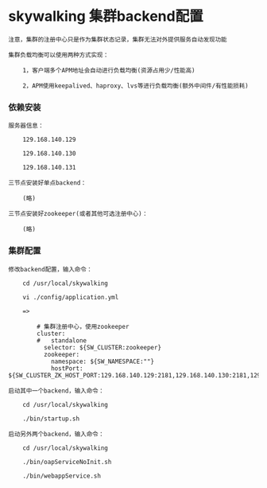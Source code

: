 
# skywalking 集群backend配置

    注意，集群的注册中心只是作为集群状态记录，集群无法对外提供服务自动发现功能

    集群负载均衡可以使用两种方式实现：

        1，客户端多个APM地址会自动进行负载均衡(资源占用少/性能高)

        2，APM使用keepalived、haproxy、lvs等进行负载均衡(额外中间件/有性能损耗)

### 依赖安装

    服务器信息：

        129.168.140.129

        129.168.140.130

        129.168.140.131

    三节点安装好单点backend：

        (略)

    三节点安装好zookeeper(或者其他可选注册中心)：

        (略)

### 集群配置

    修改backend配置，输入命令：

        cd /usr/local/skywalking

        vi ./config/application.yml

        =>

            # 集群注册中心，使用zookeeper
            cluster:
            #   standalone
              selector: ${SW_CLUSTER:zookeeper}
              zookeeper:
                namespace: ${SW_NAMESPACE:""}
                hostPort: ${SW_CLUSTER_ZK_HOST_PORT:129.168.140.129:2181,129.168.140.130:2181,129.168.140.131:2181}

    启动其中一个backend，输入命令：

        cd /usr/local/skywalking

        ./bin/startup.sh

    启动另外两个backend，输入命令：

        cd /usr/local/skywalking

        ./bin/oapServiceNoInit.sh

        ./bin/webappService.sh
